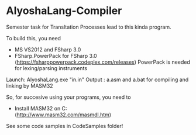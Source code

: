 # AlyoshaLang-Compiler
Semester task for Transltation Processes lead to this kinda program.

To build this, you need 
- MS VS2012 and FSharp 3.0
- FSharp.PowerPack for FSharp 3.0 (https://fsharppowerpack.codeplex.com/releases)
PowerPack is needed for lexing/parsing instruments

Launch: AlyoshaLang.exe "in.in"
Output : a.asm and a.bat for compiling and linking by MASM32

So, for succesive using your programs, you need to
 - Install MASM32 on C:\
 (http://www.masm32.com/masmdl.htm)
 
 See some code samples in CodeSamples folder!
